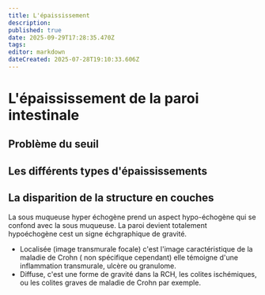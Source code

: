 ```yaml
---
title: L'épaississement
description: 
published: true
date: 2025-09-29T17:28:35.470Z
tags: 
editor: markdown
dateCreated: 2025-07-28T19:10:33.606Z
---
```


# L'épaississement de la paroi intestinale
## Problème du seuil
## Les différents types d'épaississements
## La disparition de la structure en couches
La sous muqueuse hyper échogène prend un aspect hypo-échogène qui se confond avec la sous muqueuse. La paroi devient totalement hypoéchogène cest un signe échgraphique de gravité.

- Localisée (image transmurale focale) c'est l'image caractéristique de la maladie de Crohn ( non spécifique cependant) elle témoigne d'une inflammation transmurale, ulcère ou granulome.
- Diffuse, c'est une forme de gravité dans la RCH, les colites ischémiques, ou les colites graves de maladie de Crohn par exemple.